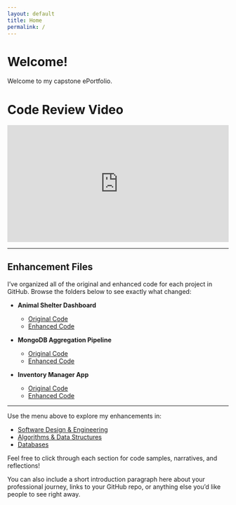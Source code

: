 ```yaml
---
layout: default
title: Home
permalink: /
---
```


# Welcome!

Welcome to my capstone ePortfolio.  

# Code Review Video

<div style="padding:52.73% 0 0 0;position:relative;">
  <iframe 
    src="https://player.vimeo.com/video/1095197005?h=6dfde52980&amp;badge=0&amp;autopause=0&amp;player_id=0&amp;app_id=58479" 
    frameborder="0" 
    allow="autoplay; fullscreen; picture-in-picture; clipboard-write; encrypted-media; web-share" 
    style="position:absolute;top:0;left:0;width:100%;height:100%;" 
    title="CS499 Code Review Module Two">
  </iframe>
</div>
<script src="https://player.vimeo.com/api/player.js"></script>

---

## Enhancement Files

I’ve organized all of the original and enhanced code for each project in GitHub. Browse the folders below to see exactly what changed:

- **Animal Shelter Dashboard**  
  - [Original Code](https://github.com/jhatz222/jhatz222.github.io/tree/main/enhancement-files/Animal%20Shelter%20Dashboard/Original%20Code)  
  - [Enhanced Code](https://github.com/jhatz222/jhatz222.github.io/tree/main/enhancement-files/Animal%20Shelter%20Dashboard/Enhanced%20Code)

- **MongoDB Aggregation Pipeline**  
  - [Original Code](https://github.com/jhatz222/jhatz222.github.io/tree/main/enhancement-files/MongoDB%20Aggregation%20Pipeline/Original%20Code)  
  - [Enhanced Code](https://github.com/jhatz222/jhatz222.github.io/tree/main/enhancement-files/MongoDB%20Aggregation%20Pipeline/Enhanced%20Code)

- **Inventory Manager App**  
  - [Original Code](https://github.com/jhatz222/jhatz222.github.io/tree/main/enhancement-files/Inventory%20Manager%20App/Original%20Code)  
  - [Enhanced Code](https://github.com/jhatz222/jhatz222.github.io/tree/main/enhancement-files/Inventory%20Manager%20App/Enhanced%20Code)

---


Use the menu above to explore my enhancements in:

- [Software Design & Engineering](/software-design)
- [Algorithms & Data Structures](/algorithms-data-structures)
- [Databases](/databases)

Feel free to click through each section for code samples, narratives, and reflections!

You can also include a short introduction paragraph here about your professional journey, links to your GitHub repo, or anything else you’d like people to see right away.
